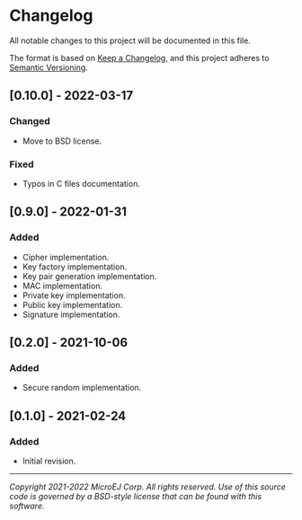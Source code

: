 # Changelog
All notable changes to this project will be documented in this file.

The format is based on [Keep a Changelog](https://keepachangelog.com/en/1.0.0/),
and this project adheres to [Semantic Versioning](https://semver.org/spec/v2.0.0.html).

## [0.10.0] - 2022-03-17
### Changed
- Move to BSD license.

### Fixed
- Typos in C files documentation.

## [0.9.0] - 2022-01-31
### Added
- Cipher implementation.
- Key factory implementation.
- Key pair generation implementation.
- MAC implementation.
- Private key implementation.
- Public key implementation.
- Signature implementation.

## [0.2.0] - 2021-10-06
### Added
- Secure random implementation.

## [0.1.0] - 2021-02-24
### Added
- Initial revision.

---
_Copyright 2021-2022 MicroEJ Corp. All rights reserved._
_Use of this source code is governed by a BSD-style license that can be found with this software._  
